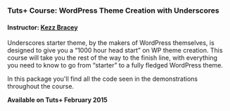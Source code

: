 ### Tuts+ Course: WordPress Theme Creation with Underscores
#### Instructor: [Kezz Bracey](https://tutsplus.com/authors/kezz-bracey)

Underscores starter theme, by the makers of WordPress themselves, is designed to give you a “1000 hour head start” on WP theme creation. This course will take you the rest of the way to the finish line, with everything you need to know to go from “starter” to a fully fledged WordPress theme.


In this package you'll find all the code seen in the demonstrations throughout the course.

**Available on Tuts+ February 2015**
